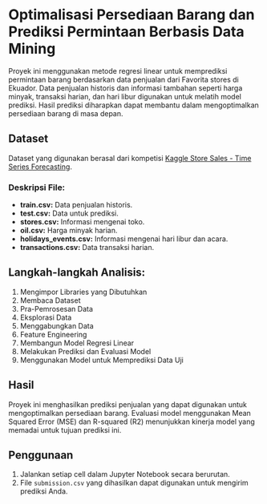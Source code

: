 # Optimalisasi Persediaan Barang dan Prediksi Permintaan Berbasis Data Mining

Proyek ini menggunakan metode regresi linear untuk memprediksi permintaan barang berdasarkan data penjualan dari Favorita stores di Ekuador. Data penjualan historis dan informasi tambahan seperti harga minyak, transaksi harian, dan hari libur digunakan untuk melatih model prediksi. Hasil prediksi diharapkan dapat membantu dalam mengoptimalkan persediaan barang di masa depan.

## Dataset
Dataset yang digunakan berasal dari kompetisi [Kaggle Store Sales - Time Series Forecasting](https://www.kaggle.com/competitions/store-sales-time-series-forecasting/data).

### Deskripsi File:
- **train.csv:** Data penjualan historis.
- **test.csv:** Data untuk prediksi.
- **stores.csv:** Informasi mengenai toko.
- **oil.csv:** Harga minyak harian.
- **holidays_events.csv:** Informasi mengenai hari libur dan acara.
- **transactions.csv:** Data transaksi harian.

## Langkah-langkah Analisis:
1. Mengimpor Libraries yang Dibutuhkan
2. Membaca Dataset
3. Pra-Pemrosesan Data
4. Eksplorasi Data
5. Menggabungkan Data
6. Feature Engineering
7. Membangun Model Regresi Linear
8. Melakukan Prediksi dan Evaluasi Model
9. Menggunakan Model untuk Memprediksi Data Uji

## Hasil
Proyek ini menghasilkan prediksi penjualan yang dapat digunakan untuk mengoptimalkan persediaan barang. Evaluasi model menggunakan Mean Squared Error (MSE) dan R-squared (R2) menunjukkan kinerja model yang memadai untuk tujuan prediksi ini.

## Penggunaan
1. Jalankan setiap cell dalam Jupyter Notebook secara berurutan.
2. File `submission.csv` yang dihasilkan dapat digunakan untuk mengirim prediksi Anda.